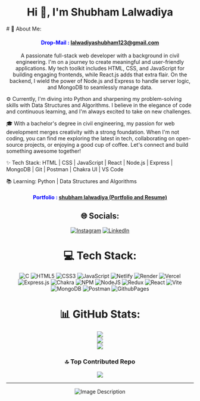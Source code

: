 <h1 align="center">Hi 👋, I'm Shubham Lalwadiya</h1>
# 💫 About Me:
<h4 align="center" style="color:blue;">Drop-Mail : <a href="mailto:lalwadiyashubham123@gmail.com">lalwadiyashubham123@gmail.com</a> </h4>

<p align="center" >A passionate full-stack web developer with a background in civil engineering. I'm on a journey to create meaningful and user-friendly applications. My tech toolkit includes HTML, CSS, and JavaScript for building engaging frontends, while React.js adds that extra flair. On the backend, I wield the power of Node.js and Express to handle server logic, and MongoDB to seamlessly manage data.

⚙️ Currently, I'm diving into Python and sharpening my problem-solving skills with Data Structures and Algorithms. I believe in the elegance of code and continuous learning, and I'm always excited to take on new challenges.

🎓 With a bachelor's degree in civil engineering, my passion for web development merges creativity with a strong foundation. When I'm not coding, you can find me exploring the latest in tech, collaborating on open-source projects, or enjoying a good cup of coffee. Let's connect and build something awesome together!

✨ Tech Stack: HTML | CSS | JavaScript | React | Node.js | Express | MongoDB | Git | Postman | Chakra UI | VS Code

📚 Learning: Python | Data Structures and Algorithms</p>

<div align="center">
<h4 align="center" style="color:blue;">Portfolio : <a href="https://65de01b27a8efc0b1b612094--zippy-kangaroo-5ae67c.netlify.app/"> shubham lalwadiya (Portfolio and Resume)</a></h4>

## 🌐 Socials:
[![Instagram](https://img.shields.io/badge/Instagram-%23E4405F.svg?logo=Instagram&logoColor=white)](https://instagram.com/shubhamlalwadiya) [![LinkedIn](https://img.shields.io/badge/LinkedIn-%230077B5.svg?logo=linkedin&logoColor=white)](https://linkedin.com/in/shubham-lalwadiya-402081221) 

# 💻 Tech Stack:
![C](https://img.shields.io/badge/c-%2300599C.svg?style=flat&logo=c&logoColor=white) ![HTML5](https://img.shields.io/badge/html5-%23E34F26.svg?style=flat&logo=html5&logoColor=white)  ![CSS3](https://img.shields.io/badge/css3-%231572B6.svg?style=flat&logo=css3&logoColor=white) ![JavaScript](https://img.shields.io/badge/javascript-%23323330.svg?style=flat&logo=javascript&logoColor=%23F7DF1E)  ![Netlify](https://img.shields.io/badge/netlify-%23000000.svg?style=flat&logo=netlify&logoColor=#00C7B7) ![Render](https://img.shields.io/badge/Render-%46E3B7.svg?style=flat&logo=render&logoColor=white) ![Vercel](https://img.shields.io/badge/vercel-%23000000.svg?style=flat&logo=vercel&logoColor=white) ![Express.js](https://img.shields.io/badge/express.js-%23404d59.svg?style=flat&logo=express&logoColor=%2361DAFB) ![Chakra](https://img.shields.io/badge/chakra-%234ED1C5.svg?style=flat&logo=chakraui&logoColor=white) ![NPM](https://img.shields.io/badge/NPM-%23CB3837.svg?style=flat&logo=npm&logoColor=white) ![NodeJS](https://img.shields.io/badge/node.js-6DA55F?style=flat&logo=node.js&logoColor=white) ![Redux](https://img.shields.io/badge/redux-%23593d88.svg?style=flat&logo=redux&logoColor=white) ![React](https://img.shields.io/badge/react-%2320232a.svg?style=flat&logo=react&logoColor=%2361DAFB) ![Vite](https://img.shields.io/badge/vite-%23646CFF.svg?style=flat&logo=vite&logoColor=white) ![MongoDB](https://img.shields.io/badge/MongoDB-%234ea94b.svg?style=flat&logo=mongodb&logoColor=white) ![Postman](https://img.shields.io/badge/Postman-FF6C37?style=flat&logo=postman&logoColor=white) ![GithubPages](https://img.shields.io/badge/github%20pages-121013?style=flat&logo=github&logoColor=white)
# 📊 GitHub Stats:
![](https://github-readme-stats.vercel.app/api?username=SHUBHAMLALWADIYA&theme=blue-green&hide_border=false&include_all_commits=false&count_private=false)<br/>
![](https://github-readme-streak-stats.herokuapp.com/?user=SHUBHAMLALWADIYA&theme=blue-green&hide_border=false)<br/>
![](https://github-readme-stats.vercel.app/api/top-langs/?username=SHUBHAMLALWADIYA&theme=blue-green&hide_border=false&include_all_commits=false&count_private=false&layout=compact)

### 🔝 Top Contributed Repo
![](https://github-contributor-stats.vercel.app/api?username=SHUBHAMLALWADIYA&limit=5&theme=darkhub&combine_all_yearly_contributions=true)

---

![Image Description]([image_url](https://app.gemoo.com/share/image-annotation/639865299748798464?codeId=DWllz1QbzmgGp&origin=imageurlgenerator))

</div>


<!-- Proudly created with GPRM ( https://gprm.itsvg.in ) -->

